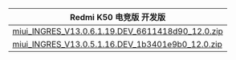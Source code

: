 | Redmi K50 电竞版  开发版    |
| ---- |
| [miui_INGRES_V13.0.6.1.19.DEV_6611418d90_12.0.zip](https://hugeota.d.miui.com/V13.0.6.1.19.DEV/miui_INGRES_V13.0.6.1.19.DEV_6611418d90_12.0.zip)    |
| [miui_INGRES_V13.0.5.1.16.DEV_1b3401e9b0_12.0.zip](https://hugeota.d.miui.com/V13.0.5.1.16.DEV/miui_INGRES_V13.0.5.1.16.DEV_1b3401e9b0_12.0.zip)    |
